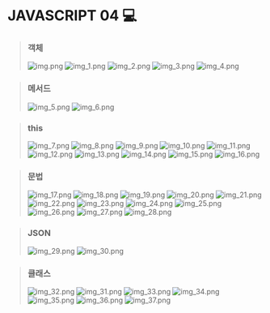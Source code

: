 # JAVASCRIPT 04 💻

> ### 객체
> ![img.png](images/img.png)
> ![img_1.png](images/img_1.png)
> ![img_2.png](images/img_2.png)
> ![img_3.png](images/img_3.png)
> ![img_4.png](images/img_4.png)

> ### 메서드
> ![img_5.png](images/img_5.png)
> ![img_6.png](images/img_6.png)

> ### this
> ![img_7.png](images/img_7.png)
> ![img_8.png](images/img_8.png)
> ![img_9.png](images/img_9.png)
> ![img_10.png](images/img_10.png)
> ![img_11.png](images/img_11.png)
> ![img_12.png](images/img_12.png)
> ![img_13.png](images/img_13.png)
> ![img_14.png](images/img_14.png)
> ![img_15.png](images/img_15.png)
> ![img_16.png](images/img_16.png)

> ### 문법
> ![img_17.png](images/img_17.png)
> ![img_18.png](images/img_18.png)
> ![img_19.png](images/img_19.png)
> ![img_20.png](images/img_20.png)
> ![img_21.png](images/img_21.png)
> ![img_22.png](images/img_22.png)
> ![img_23.png](images/img_23.png)
> ![img_24.png](images/img_24.png)
> ![img_25.png](images/img_25.png)
> ![img_26.png](images/img_26.png)
> ![img_27.png](images/img_27.png)
> ![img_28.png](images/img_28.png)

> ### JSON
> ![img_29.png](images/img_29.png)
> ![img_30.png](images/img_30.png)

> ### 클래스
> ![img_32.png](images/img_32.png)
> ![img_31.png](images/img_31.png)
> ![img_33.png](images/img_33.png)
> ![img_34.png](images/img_34.png)
> ![img_35.png](images/img_35.png)
> ![img_36.png](images/img_36.png)
> ![img_37.png](images/img_37.png)